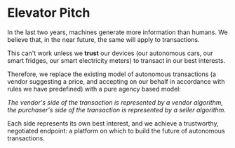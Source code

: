 # Elevator Pitch
In the last two years, machines generate more information than humans. We believe that, in the near future, the same will apply to transactions.

This can't work unless we **trust** our devices (our autonomous cars, our smart fridges, our smart electricity meters) to transact in our best interests.

Therefore, we replace the existing model of autonomous transactions (a vendor suggesting a price, and accepting on our behalf in accordance with rules we have predefined) with a pure agency based model:

*The vendor's side of the transaction is represented by a vendor algorithm, the purchaser's side of the transaction is represented by a seller algorithm.*

Each side represents its own best interest, and we achieve a trustworthy, negotiated endpoint: a platform on which to build the future of autonomous transactions.

